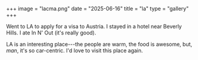 +++
image = "lacma.png"
date = "2025-06-16"
title = "la"
type = "gallery"
+++

Went to LA to apply for a visa to Austria.
I stayed in a hotel near Beverly Hills.
I ate In N' Out (it's really good).

LA is an interesting place---the people are warm, the food is awesome, but, *man*, it's so car-centric.
I'd love to visit this place again.

